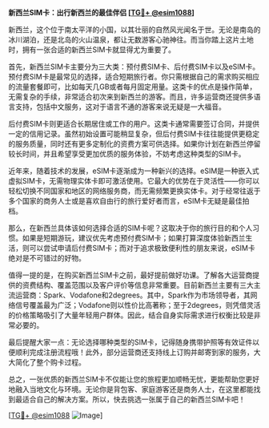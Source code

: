 **新西兰SIM卡：出行新西兰的最佳伴侣 [[TG💪+ @esim1088](https://t.me/s/esim1088)]**

新西兰，这个位于南太平洋的小国，以其壮丽的自然风光闻名于世。无论是南岛的冰川湖泊，还是北岛的火山温泉，都让无数游客心驰神往。而当你踏上这片土地时，拥有一张合适的新西兰SIM卡就显得尤为重要了。

首先，新西兰SIM卡主要分为三大类：预付费SIM卡、后付费SIM卡以及eSIM卡。预付费SIM卡是最常见的选择，适合短期旅行者。你只需根据自己的需求购买相应的流量套餐即可，比如每天几GB或者每月固定用量。这类卡的优点是操作简单，无需复杂的手续，非常适合初次来到新西兰的游客。而且，许多运营商还提供多语言支持，包括中文服务，这对于语言不通的游客来说无疑是一大福音。

后付费SIM卡则更适合长期居住或工作的用户。这类卡通常需要签订合同，并提供一定的信用记录。虽然初始设置可能稍显复杂，但后付费SIM卡往往能提供更稳定的服务质量，同时还有更多定制化的资费方案可供选择。如果你计划在新西兰停留较长时间，并且希望享受更加优质的服务体验，不妨考虑这种类型的SIM卡。

近年来，随着技术的发展，eSIM卡逐渐成为一种新兴的选择。eSIM是一种嵌入式虚拟SIM卡，无需物理实体卡即可激活使用。它最大的优势在于灵活性——你可以轻松切换不同国家和地区的网络服务商，而无需频繁更换实体卡。对于经常往返于多个国家的商务人士或是喜欢自由行的旅行爱好者而言，eSIM卡无疑是最佳拍档。

那么，在新西兰具体该如何选择合适的SIM卡呢？这取决于你的旅行目的和个人习惯。如果是短期游玩，建议优先考虑预付费SIM卡；如果打算深度体验新西兰生活，则可以尝试申请后付费SIM卡；而对于追求极致便利性的朋友来说，eSIM卡绝对是不可错过的好物。

值得一提的是，在购买新西兰SIM卡之前，最好提前做好功课。了解各大运营商提供的资费结构、覆盖范围以及客户评价等信息非常重要。目前新西兰主要有三大主流运营商：Spark、Vodafone和2degrees。其中，Spark作为市场领导者，其网络信号覆盖最为广泛；Vodafone则以性价比高著称；至于2degrees，则凭借灵活的价格策略吸引了大量年轻用户群体。因此，结合自身实际需求进行权衡比较是非常必要的。

最后提醒大家一点：无论选择哪种类型的SIM卡，记得随身携带护照等有效证件以便顺利完成注册流程哦！此外，部分运营商还支持线上订购并邮寄到家的服务，大大简化了整个购卡过程。

总之，一张优质的新西兰SIM卡不仅能让您的旅程更加顺畅无忧，更能帮助您更好地融入当地文化与环境。无论你是背包客、家庭游客还是商务人士，在这里都能找到最适合自己的解决方案。所以，快去挑选一张属于自己的新西兰SIM卡吧！

[[TG💪+ @esim1088](https://t.me/s/esim1088) ![Image](https://i.postimg.cc/4NQfJmqS/Snipaste-2025-05-13-00-14-12.png)]